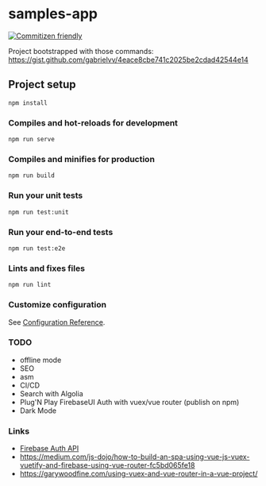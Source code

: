 # samples-app
[![Commitizen friendly](https://img.shields.io/badge/commitizen-friendly-brightgreen.svg)](http://commitizen.github.io/cz-cli/)

Project bootstrapped with those commands: https://gist.github.com/gabrielvv/4eace8cbe741c2025be2cdad42544e14

## Project setup
```
npm install
```

### Compiles and hot-reloads for development
```
npm run serve
```

### Compiles and minifies for production
```
npm run build
```

### Run your unit tests
```
npm run test:unit
```

### Run your end-to-end tests
```
npm run test:e2e
```

### Lints and fixes files
```
npm run lint
```

### Customize configuration
See [Configuration Reference](https://cli.vuejs.org/config/).

### TODO

- offline mode
- SEO
- asm
- CI/CD
- Search with Algolia
- Plug'N Play FirebaseUI Auth with vuex/vue router (publish on npm)
- Dark Mode

### Links

- [Firebase Auth API](https://firebase.google.com/docs/reference/js/firebase.auth.Auth)
- https://medium.com/js-dojo/how-to-build-an-spa-using-vue-js-vuex-vuetify-and-firebase-using-vue-router-fc5bd065fe18
- https://garywoodfine.com/using-vuex-and-vue-router-in-a-vue-project/